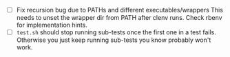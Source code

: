 - [ ] Fix recursion bug due to PATHs and different executables/wrappers
      This needs to unset the wrapper dir from PATH after clenv runs.
      Check rbenv for implementation hints.
- [ ] `test.sh` should stop running sub-tests once the first one in a test fails.
      Otherwise you just keep running sub-tests you know probably won't work.

